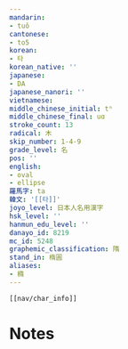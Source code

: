 ```yaml
---
mandarin:
- tuǒ
cantonese:
- to5
korean:
- 타
korean_native: ''
japanese:
- DA
japanese_nanori: ''
vietnamese:
middle_chinese_initial: tʰ
middle_chinese_final: uɑ
stroke_count: 13
radical: 木
skip_number: 1-4-9
grade_level: 名
pos: ''
english:
- oval
- ellipse
羅馬字: ta
韓文: '[[타]]'
joyo_level: 日本人名用漢字
hsk_level: ''
hanmun_edu_level: ''
danayo_id: 8219
mc_id: 5248
graphemic_classification: 隋
stand_in: 楕圓
aliases:
- 橢
---
```

```meta-bind-embed
[[nav/char_info]]
```

# Notes

